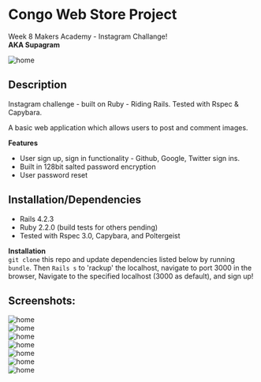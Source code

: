 


**Congo Web Store Project**
=================
Week 8 Makers Academy - Instagram Challange!    
**AKA Supagram**

![home](https://github.com/harryandrew/instagram-challenge/blob/master/public/images/main-logo.png)     

Description
------------    

Instagram challenge - built on Ruby - Riding Rails. Tested with Rspec & Capybara.    

A basic web application which allows users to post and comment images.

**Features**
- User sign up, sign in functionality - Github, Google, Twitter sign ins.
- Built in 128bit salted password encryption
- User password reset

Installation/Dependencies
--------------------------
- Rails 4.2.3
- Ruby 2.2.0 (build tests for others pending)
- Tested with Rspec 3.0, Capybara, and Poltergeist

**Installation**      
`git clone` this repo and update dependencies listed below by running `bundle`. Then `Rails s` to 'rackup' the localhost, navigate to port 3000 in the browser,  Navigate to the specified localhost (3000 as default), and sign up!


Screenshots:
------------  
![home](https://github.com/harryandrew/instagram-challenge/blob/master/public/images/1.png)    
![home](https://github.com/harryandrew/instagram-challenge/blob/master/public/images/2.png)    
![home](https://github.com/harryandrew/instagram-challenge/blob/master/public/images/3.png)    
![home](https://github.com/harryandrew/instagram-challenge/blob/master/public/images/4.png)    
![home](https://github.com/harryandrew/instagram-challenge/blob/master/public/images/5.png)    
![home](https://github.com/harryandrew/instagram-challenge/blob/master/public/images/6.png)    
![home](https://github.com/harryandrew/instagram-challenge/blob/master/public/images/7.png)    
   

